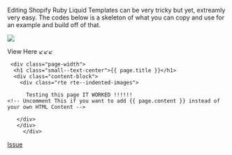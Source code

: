Editing Shopify Ruby Liquid Templates can be very tricky but yet, extreamly very easy.
The codes below is a skeleton of what you can copy and use for an example and build off of that.

![](blob:chrome-extension://cdneggiaafcmelgcaiihmhiagieomgfj/92e82803-6111-430e-9941-4497d845c2b3)

View Here ↙↙↙
```
 <div class="page-width">
  <h1 class="small--text-center">{{ page.title }}</h1>
  <div class="content-block">
    <div class="rte rte--indented-images">

      Testing this page IT WORKED !!!!!!
<!-- Uncomment This if you want to add {{ page.content }} instead of your own HTML Content -->

   </div>
   </div>
     </div>
```


[Issue](https://github.com/MtechnikXYZ/NightOwlShopify/issues)
